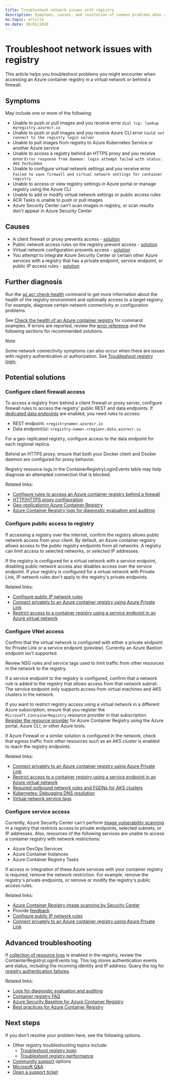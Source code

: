 ```yaml
---
title: Troubleshoot network issues with registry
description: Symptoms, causes, and resolution of common problems when accessing an Azure container registry in a virtual network or behind a firewall
ms.topic: article
ms.date: 10/01/2020
---
```


# Troubleshoot network issues with registry

This article helps you troubleshoot problems you might encounter when accessing an Azure container registry in a virtual network or behind a firewall. 

## Symptoms

May include one or more of the following:

* Unable to push or pull images and you receive error `dial tcp: lookup myregistry.azurecr.io`
* Unable to push or pull images and you receive Azure CLI error `Could not connect to the registry login server`
* Unable to pull images from registry to Azure Kubernetes Service or another Azure service
* Unable to access a registry behind an HTTPS proxy and you receive error `Error response from daemon: login attempt failed with status: 403 Forbidden`
* Unable to configure virtual network settings and you receive error `Failed to save firewall and virtual network settings for container registry`
* Unable to access or view registry settings in Azure portal or manage registry using the Azure CLI
* Unable to add or modify virtual network settings or public access rules
* ACR Tasks is unable to push or pull images
* Azure Security Center can't scan images in registry, or scan results don't appear in Azure Security Center

## Causes

* A client firewall or proxy prevents access - [solution](#configure-client-firewall-access)
* Public network access rules on the registry prevent access - [solution](#configure-public-access-to-registry)
* Virtual network configuration prevents access - [solution](#configure-vnet-access)
* You attempt to integrate Azure Security Center or certain other Azure services with a registry that has a private endpoint, service endpoint, or public IP access rules - [solution](#configure-service-access)

## Further diagnosis 

Run the [az acr check-health](/cli/azure/acr#az-acr-check-health) command to get more information about the health of the registry environment and optionally access to a target registry. For example, diagnose certain network connectivity or configuration problems. 

See [Check the health of an Azure container registry](container-registry-check-health.md) for command examples. If errors are reported, review the [error reference](container-registry-health-error-reference.md) and the following sections for recommended solutions.

> [!NOTE]
> Some network connectivity symptoms can also occur when there are issues with registry authentication or authorization. See [Troubleshoot registry login](container-registry-troubleshoot-login.md).

## Potential solutions

### Configure client firewall access

To access a registry from behind a client firewall or proxy server, configure firewall rules to access the registry' public REST and data endpoints. If [dedicated data endpoints](container-registry-firewall-access-rules.md#enable-dedicated-data-endpoints) are enabled, you need rules to access:

* REST endpoint: `<registryname>.azurecr.io`
* Data endpoint(s): `<registry-name>.<region>.data.azurecr.io`

For a geo-replicated registry, configure access to the data endpoint for each regional replica.

Behind an HTTPS proxy, ensure that both your Docker client and Docker daemon are configured for proxy behavior.

Registry resource logs in the ContainerRegistryLoginEvents table may help diagnose an attempted connection that is blocked.

Related links:

* [Configure rules to access an Azure container registry behind a firewall](container-registry-firewall-access-rules.md)
* [HTTP/HTTPS proxy configuration](https://docs.docker.com/config/daemon/systemd/#httphttps-proxy)
* [Geo-replicationin Azure Container Registry](container-registry-geo-replication.md)
* [Azure Container Registry logs for diagnostic evaluation and auditing](container-registry-diagnostics-audit-logs.md)

### Configure public access to registry

If accessing a registry over the internet, confirm the registry allows public network access from your client. By default, an Azure container registry allows access to the public registry endpoints from all networks. A registry can limit access to selected networks, or selected IP addresses. 

If the registry is configured for a virtual network with a service endpoint, disabling public network access also disables access over the service endpoint. If your registry is configured for a virtual network with Private Link, IP network rules don't apply to the registry's private endpoints. 

Related links:

* [Configure public IP network rules](container-registry-access-selected-networks.md)
* [Connect privately to an Azure container registry using Azure Private Link](container-registry-private-link.md)
* [Restrict access to a container registry using a service endpoint in an Azure virtual network](container-registry-vnet.md)


### Configure VNet access

Confirm that the virtual network is configured with either a private endpoint for Private Link or a service endpoint (preview). Currently an Azure Bastion endpoint isn't supported.

Review NSG rules and service tags used to limit traffic from other resources in the network to the registry. 

If a service endpoint to the registry is configured, confirm that a network rule is added to the registry that allows access from that network subnet. The service endpoint only supports access from virtual machines and AKS clusters in the network.

If you want to restrict registry access using a virtual network in a different Azure subscription, ensure that you register the `Microsoft.ContainerRegistry` resource provider in that subscription. [Register the resource provider](../azure-resource-manager/management/resource-providers-and-types.md) for Azure Container Registry using the Azure portal, Azure CLI, or other Azure tools.

If Azure Firewall or a similar solution is configured in the network, check that egress traffic from other resources such as an AKS cluster is enabled to reach the registry endpoints.

Related links:

* [Connect privately to an Azure container registry using Azure Private Link](container-registry-private-link.md)
* [Restrict access to a container registry using a service endpoint in an Azure virtual network](container-registry-vnet.md)
* [Required outbound network rules and FQDNs for AKS clusters](../aks/limit-egress-traffic.md#required-outbound-network-rules-and-fqdns-for-aks-clusters)
* [Kubernetes: Debugging DNS resolution](https://kubernetes.io/docs/tasks/administer-cluster/dns-debugging-resolution/)
* [Virtual network service tags](../virtual-network/service-tags-overview.md)

### Configure service access

Currently, Azure Security Center can't perform [image vulnerability scanning](../security-center/azure-container-registry-integration.md?toc=/azure/container-registry/toc.json&bc=/azure/container-registry/breadcrumb/toc.json) in a registry that restricts access to private endpoints, selected subnets, or IP addresses. Also, resources of the following services are unable to access a container registry with network restrictions:

* Azure DevOps Services 
* Azure Container Instances
* Azure Container Registry Tasks

If access or integration of these Azure services with your container registry is required, remove the network restriction. For example, remove the registry's private endpoints, or remove or modify the registry's public access rules.

Related links:

* [Azure Container Registry image scanning by Security Center](../security-center/azure-container-registry-integration.md)
* Provide [feedback](https://feedback.azure.com/forums/347535-azure-security-center/suggestions/41091577-enable-vulnerability-scanning-for-images-that-are)
* [Configure public IP network rules](container-registry-access-selected-networks.md)
* [Connect privately to an Azure container registry using Azure Private Link](container-registry-private-link.md)


## Advanced troubleshooting

If [collection of resource logs](container-registry-diagnostics-audit-logs.md) is enabled in the registry, review the ContainterRegistryLoginEvents log. This log stores authentication events and status, including the incoming identity and IP address. Query the log for [registry authentication failures](container-registry-diagnostics-audit-logs.md#registry-authentication-failures). 

Related links:

* [Logs for diagnostic evaluation and auditing](container-registry-diagnostics-audit-logs.md)
* [Container registry FAQ](container-registry-faq.md)
* [Azure Security Baseline for Azure Container Registry](security-baseline.md)
* [Best practices for Azure Container Registry](container-registry-best-practices.md)

## Next steps

If you don't resolve your problem here, see the following options.

* Other registry troubleshooting topics include:
  * [Troubleshoot registry login](container-registry-troubleshoot-login.md) 
  * [Troubleshoot registry performance](container-registry-troubleshoot-performance.md)
* [Community support](https://azure.microsoft.com/support/community/) options
* [Microsoft Q&A](https://docs.microsoft.com/answers/products/)
* [Open a support ticket](https://azure.microsoft.com/support/create-ticket/)


